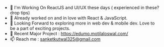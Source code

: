 - 👋 I'm Working On ReactJS and UI/UX these days ( experienced in these? drop tips)
- 👀 Already worked on and in love with React & JavaScript.
- 🌱 Looking Forward to exploring more in web dev & mobile dev. Love to be a part of exciting projects.
- 💞️ Recent Major Project : https://edumo.motilaloswal.com/
- 📫 Reach me : sanketkutwal325@gmail.com

<!---
sanket325/sanket325 is a ✨ special ✨ repository because its `README.md` (this file) appears on your GitHub profile.
You can click the Preview link to take a look at your changes.
--->
